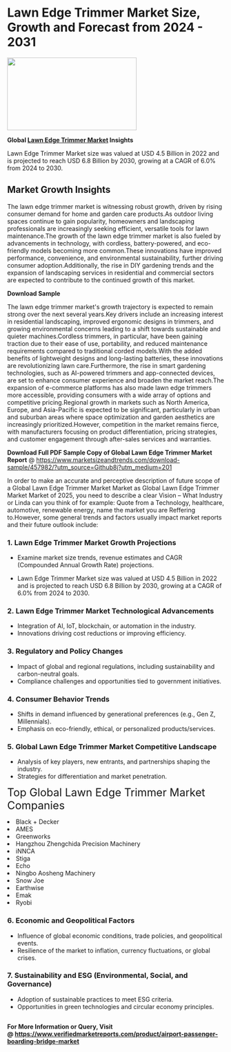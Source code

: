 <H1>Lawn Edge Trimmer Market Size, Growth and Forecast from 2024 - 2031</H1><img class="aligncenter size-medium wp-image-584254" src="https://thirdeyenews.in/wp-content/uploads/2024/09/Global-Market-Research-300x168.jpeg" alt="" width="300" height="168" /><p><strong>Global&nbsp;<a href="https://www.marketsizeandtrends.com/download-sample/457982/?utm_source=Github8j?utm_medium=201">Lawn Edge Trimmer Market</a> Insights</strong></p><p>Lawn Edge Trimmer Market size was valued at USD 4.5 Billion in 2022 and is projected to reach USD 6.8 Billion by 2030, growing at a CAGR of 6.0% from 2024 to 2030.</p><p><h2>Market Growth Insights</h2> <p>The lawn edge trimmer market is witnessing robust growth, driven by rising consumer demand for home and garden care products.As outdoor living spaces continue to gain popularity, homeowners and landscaping professionals are increasingly seeking efficient, versatile tools for lawn maintenance.The growth of the lawn edge trimmer market is also fueled by advancements in technology, with cordless, battery-powered, and eco-friendly models becoming more common.These innovations have improved performance, convenience, and environmental sustainability, further driving consumer adoption.Additionally, the rise in DIY gardening trends and the expansion of landscaping services in residential and commercial sectors are expected to contribute to the continued growth of this market.</p> <p><strong>Download Sample</strong></p> <p>The lawn edge trimmer market's growth trajectory is expected to remain strong over the next several years.Key drivers include an increasing interest in residential landscaping, improved ergonomic designs in trimmers, and growing environmental concerns leading to a shift towards sustainable and quieter machines.Cordless trimmers, in particular, have been gaining traction due to their ease of use, portability, and reduced maintenance requirements compared to traditional corded models.With the added benefits of lightweight designs and long-lasting batteries, these innovations are revolutionizing lawn care.Furthermore, the rise in smart gardening technologies, such as AI-powered trimmers and app-connected devices, are set to enhance consumer experience and broaden the market reach.The expansion of e-commerce platforms has also made lawn edge trimmers more accessible, providing consumers with a wide array of options and competitive pricing.Regional growth in markets such as North America, Europe, and Asia-Pacific is expected to be significant, particularly in urban and suburban areas where space optimization and garden aesthetics are increasingly prioritized.However, competition in the market remains fierce, with manufacturers focusing on product differentiation, pricing strategies, and customer engagement through after-sales services and warranties.<p><span class=""><strong>Download Full PDF Sample Copy of Global Lawn Edge Trimmer Market Report</strong> @ <a href="https://www.marketsizeandtrends.com/download-sample/457982/?utm_source=Github8j?utm_medium=201" target="_blank">https://www.marketsizeandtrends.com/download-sample/457982/?utm_source=Github8j?utm_medium=201</a></span></p><p>In order to make an accurate and perceptive description of future scope of a Global&nbsp;Lawn Edge Trimmer Market Market as Global&nbsp;Lawn Edge Trimmer Market Market of 2025, you need to describe a clear Vision &ndash; What Industry or Linda can you think of for example: Quote from a Technology, healthcare, automotive, renewable energy, name the market you are Reffering to.However, some general trends and factors usually impact market reports and their future outlook include:</p><h3>1.&nbsp;<strong>Lawn Edge Trimmer Market Growth Projections</strong></h3><ul><li>Examine market size trends, revenue estimates and CAGR (Compounded Annual Growth Rate) projections.</li><li><p>Lawn Edge Trimmer Market size was valued at USD 4.5 Billion in 2022 and is projected to reach USD 6.8 Billion by 2030, growing at a CAGR of 6.0% from 2024 to 2030.</p></li></ul><h3>2.&nbsp;<strong>Lawn Edge Trimmer Market Technological Advancements</strong></h3><ul><li>Integration of AI, IoT, blockchain, or automation in the industry.</li><li>Innovations driving cost reductions or improving efficiency.</li></ul><h3>3.&nbsp;<strong>Regulatory and Policy Changes</strong></h3><ul><li>Impact of global and regional regulations, including sustainability and carbon-neutral goals.</li><li>Compliance challenges and opportunities tied to government initiatives.</li></ul><h3>4.&nbsp;<strong>Consumer Behavior Trends</strong></h3><ul><li>Shifts in demand influenced by generational preferences (e.g., Gen Z, Millennials).</li><li>Emphasis on eco-friendly, ethical, or personalized products/services.</li></ul><h3>5.&nbsp;<strong>Global Lawn Edge Trimmer Market Competitive Landscape</strong></h3><ul><li>Analysis of key players, new entrants, and partnerships shaping the industry.</li><li>Strategies for differentiation and market penetration.</li></ul><p data-pm-slice="1 1 []"><span style="color: inherit; font-family: inherit; font-size: 25px;">Top Global Lawn Edge Trimmer Market Companies</span></p><div class="" data-test-id=""><p><li>Black + Decker</li><li> AMES</li><li> Greenworks</li><li> Hangzhou Zhengchida Precision Machinery</li><li> iNNCA</li><li> Stiga</li><li> Echo</li><li> Ningbo Aosheng Machinery</li><li> Snow Joe</li><li> Earthwise</li><li> Emak</li><li> Ryobi</li></p></div><h3>6.&nbsp;<strong>Economic and Geopolitical Factors</strong></h3><ul><li>Influence of global economic conditions, trade policies, and geopolitical events.</li><li>Resilience of the market to inflation, currency fluctuations, or global crises.</li></ul><h3>7.&nbsp;<strong>Sustainability and ESG (Environmental, Social, and Governance)</strong></h3><ul><li>Adoption of sustainable practices to meet ESG criteria.</li><li>Opportunities in green technologies and circular economy principles.</li></ul><h2><strong style="font-size: 14px;">For More Information or Query, Visit @&nbsp;</strong><a style="background-color: #ffffff; font-size: 14px;" href="https://www.marketsizeandtrends.com/report/lawn-edge-trimmer-market/" target="_blank">https://www.verifiedmarketreports.com/product/airport-passenger-boarding-bridge-market</a></h2>